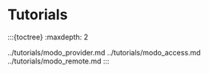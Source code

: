 # Tutorials

:::{toctree}
:maxdepth: 2

../tutorials/modo_provider.md
../tutorials/modo_access.md
../tutorials/modo_remote.md
:::
